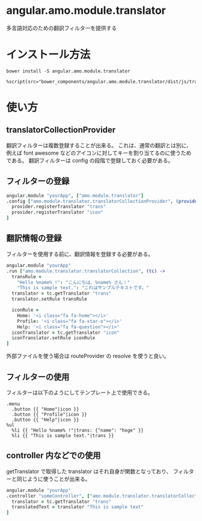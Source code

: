 # angular.amo.module.translator

多言語対応のための翻訳フィルターを提供する

# インストール方法
```
bower install -S angular.amo.module.translator
```

```haml:index.haml
%script(src="bower_components/angular.amo.module.translator/dist/js/translator.min.js")
```

# 使い方

## translatorCollectionProvider
翻訳フィルターは複数登録することが出来る。
これは、通常の翻訳とは別に、例えば font awesome などのアイコンに対してキーを割り当てるのに使うためである。
翻訳フィルターは config の段階で登録しておく必要がある。

## フィルターの登録
```coffee
angular.module "yourApp", ["amo.module.translator"]
.config ["amo.module.translator.translatorCollectionProvider", (provider) ->
  provider.registerTranslator "trans"
  provider.registerTranslator "icon"
]
```

## 翻訳情報の登録
フィルターを使用する前に、翻訳情報を登録する必要がある。

```coffee
angular.module "yourApp"
.run ["amo.module.translator.translatorCollection", (tc) ->
  transRule =
    "Hello %name% !": "こんにちは、%name% さん！"
    "This is sample text.": "これはサンプルテキストです。"
  translator = tc.getTranslator "trans"
  translator.setRule transRule

  iconRule =
    Home: '<i class="fa fa-home"></i>'
    Profile: '<i class="fa fa-star-o"></i>'
    Help: '<i class="fa fa-question"></i>'
  iconTranslator = tc.getTranslator "icon"
  iconTranslator.setRule iconRule
]
```

外部ファイルを使う場合は routeProvider の resolve を使うと良い。

## フィルターの使用
フィルターは以下のようにしてテンプレート上で使用できる。

```haml
.menu
  .button {{ "Home"|icon }}
  .button {{ "Profile"|icon }}
  .button {{ "Help"|icon }}
%ul
  %li {{ "Hello %name% !"|trans: {"name": "hoge" }}
  %li {{ "This is sample text."|trans }}
```

## controller 内などでの使用
getTranslator で取得した translator はそれ自身が関数となっており、
フィルターと同じように使うことが出来る。

```coffee
angular.module "yourApp"
.controller "someController", ["amo.module.translator.translatorCollection", (tc) ->
  translator = tc.getTranslator "trans"
  translatedText = translator "This is sample text"
]
```
